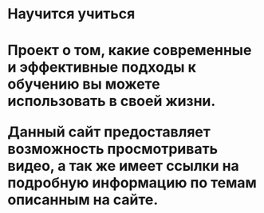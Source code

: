 <h1>Научится учиться<h1>
<p>Проект о том, какие современные и эффективные подходы к обучению вы можете использовать в своей жизни.</p>
<p>Данный сайт предоставляет возможность просмотривать видео, а так же имеет ссылки на подробную информацию по темам описанным на сайте.</p>